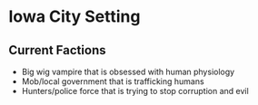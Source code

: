 # Iowa City Setting

## Current Factions

* Big wig vampire that is obsessed with human physiology
* Mob/local government that is trafficking humans
* Hunters/police force that is trying to stop corruption and evil
